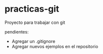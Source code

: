 # practicas-git
Proyecto para trabajar con git

pendientes:
- Agregar un .gitignore
- Agregar nuevos ejemplos en el repositorio

